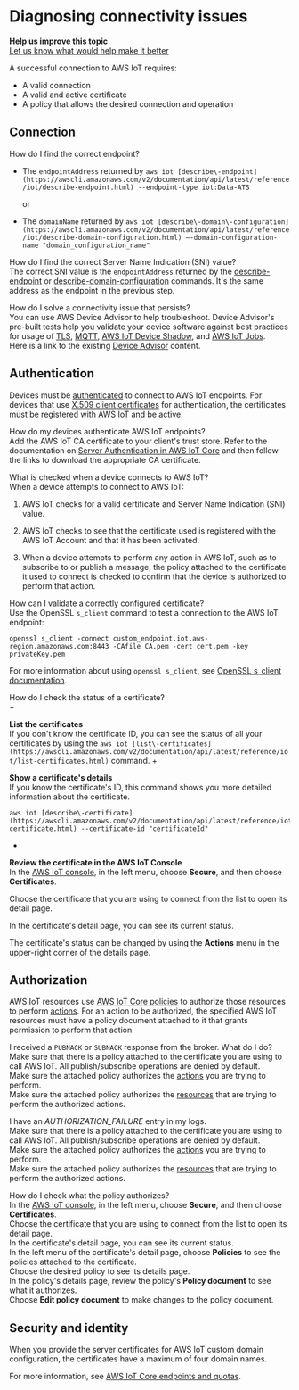 # Diagnosing connectivity issues<a name="diagnosing-connectivity-issues"></a>

**Help us improve this topic**  
 [Let us know what would help make it better](https://docs.aws.amazon.com/forms/aws-doc-feedback?hidden_service_name=IoT%20Docs&topic_url=http://docs.aws.amazon.com/en_us/iot/latest/diagnosing-connectivity-issues.html) 

A successful connection to AWS IoT requires:
+ A valid connection
+ A valid and active certificate
+ A policy that allows the desired connection and operation

## Connection<a name="troubleshooting-connect"></a>

How do I find the correct endpoint?  
+ The `endpointAddress` returned by `aws iot [describe\-endpoint](https://awscli.amazonaws.com/v2/documentation/api/latest/reference/iot/describe-endpoint.html) --endpoint-type iot:Data-ATS`

  or
+ The `domainName` returned by `aws iot [describe\-domain\-configuration](https://awscli.amazonaws.com/v2/documentation/api/latest/reference/iot/describe-domain-configuration.html) –-domain-configuration-name "domain_configuration_name"`

How do I find the correct Server Name Indication \(SNI\) value?  
The correct SNI value is the `endpointAddress` returned by the [describe\-endpoint](https://awscli.amazonaws.com/v2/documentation/api/latest/reference/iot/describe-endpoint.html) or [describe\-domain\-configuration](https://awscli.amazonaws.com/v2/documentation/api/latest/reference/iot/describe-domain-configuration.html) commands\. It's the same address as the endpoint in the previous step\.

How do I solve a connectivity issue that persists?  
You can use AWS Device Advisor to help troubleshoot\. Device Advisor's pre\-built tests help you validate your device software against best practices for usage of [TLS](https://docs.aws.amazon.com/iot/latest/developerguide/protocols.html), [MQTT](https://docs.aws.amazon.com/iot/latest/developerguide/protocols.html), [AWS IoT Device Shadow](https://docs.aws.amazon.com/iot/latest/developerguide/iot-device-shadows.html), and [AWS IoT Jobs](https://docs.aws.amazon.com/iot/latest/developerguide/iot-jobs.html)\.  
 Here is a link to the existing [Device Advisor](https://docs.aws.amazon.com/iot/latest/developerguide/device-advisor.html) content\.

## Authentication<a name="troubleshooting-authentication"></a>

Devices must be [authenticated](client-authentication.md) to connect to AWS IoT endpoints\. For devices that use [X\.509 client certificates](x509-client-certs.md) for authentication, the certificates must be registered with AWS IoT and be active\.

How do my devices authenticate AWS IoT endpoints?  
Add the AWS IoT CA certificate to your client's trust store\. Refer to the documentation on [Server Authentication in AWS IoT Core](x509-client-certs.html#server-authentication) and then follow the links to download the appropriate CA certificate\.

What is checked when a device connects to AWS IoT?  
When a device attempts to connect to AWS IoT:  

1. AWS IoT checks for a valid certificate and Server Name Indication \(SNI\) value\.

1. AWS IoT checks to see that the certificate used is registered with the AWS IoT Account and that it has been activated\.

1. When a device attempts to perform any action in AWS IoT, such as to subscribe to or publish a message, the policy attached to the certificate it used to connect is checked to confirm that the device is authorized to perform that action\.

How can I validate a correctly configured certificate?  
Use the OpenSSL `s_client` command to test a connection to the AWS IoT endpoint:  

```
openssl s_client -connect custom_endpoint.iot.aws-region.amazonaws.com:8443 -CAfile CA.pem -cert cert.pem -key privateKey.pem
```
For more information about using `openssl s_client`, see [OpenSSL s\_client documentation](https://www.openssl.org/docs/man1.0.2/man1/openssl-s_client.html)\.

How do I check the status of a certificate?  
+ 

**List the certificates**  
If you don't know the certificate ID, you can see the status of all your certificates by using the `aws iot [list\-certificates](https://awscli.amazonaws.com/v2/documentation/api/latest/reference/iot/list-certificates.html)` command\.
+ 

**Show a certificate's details**  
If you know the certificate's ID, this command shows you more detailed information about the certificate\.

  ```
  aws iot [describe\-certificate](https://awscli.amazonaws.com/v2/documentation/api/latest/reference/iot/describe-certificate.html) --certificate-id "certificateId"
  ```
+ 

**Review the certificate in the AWS IoT Console**  
In the [AWS IoT console](https://console.aws.amazon.com/iot/home), in the left menu, choose **Secure**, and then choose **Certificates**\.

  Choose the certificate that you are using to connect from the list to open its detail page\.

  In the certificate's detail page, you can see its current status\.

  The certificate's status can be changed by using the **Actions** menu in the upper\-right corner of the details page\.

## Authorization<a name="troubleshooting-authorization"></a>

AWS IoT resources use [AWS IoT Core policies](iot-policies.md) to authorize those resources to perform [actions](iot-policy-actions.md)\. For an action to be authorized, the specified AWS IoT resources must have a policy document attached to it that grants permission to perform that action\.

I received a `PUBNACK` or `SUBNACK` response from the broker\. What do I do?  
Make sure that there is a policy attached to the certificate you are using to call AWS IoT\. All publish/subscribe operations are denied by default\.  
Make sure the attached policy authorizes the [actions](iot-policy-actions.md) you are trying to perform\.  
Make sure the attached policy authorizes the [resources](iot-action-resources.md) that are trying to perform the authorized actions\.

I have an *AUTHORIZATION\_FAILURE* entry in my logs\.  
Make sure that there is a policy attached to the certificate you are using to call AWS IoT\. All publish/subscribe operations are denied by default\.  
Make sure the attached policy authorizes the [actions](iot-policy-actions.md) you are trying to perform\.  
Make sure the attached policy authorizes the [resources](iot-action-resources.md) that are trying to perform the authorized actions\.

How do I check what the policy authorizes?  
In the [AWS IoT console](https://console.aws.amazon.com/iot/home), in the left menu, choose **Secure**, and then choose **Certificates**\.  
Choose the certificate that you are using to connect from the list to open its detail page\.  
In the certificate's detail page, you can see its current status\.  
In the left menu of the certificate's detail page, choose **Policies** to see the policies attached to the certificate\.  
Choose the desired policy to see its details page\.  
In the policy's details page, review the policy's **Policy document** to see what it authorizes\.  
Choose **Edit policy document** to make changes to the policy document\.

## Security and identity<a name="troubleshooting-security-identity"></a>

When you provide the server certificates for AWS IoT custom domain configuration, the certificates have a maximum of four domain names\. 

For more information, see [AWS IoT Core endpoints and quotas](https://docs.aws.amazon.com/general/latest/gr/iot-core.html#security-limits)\. 